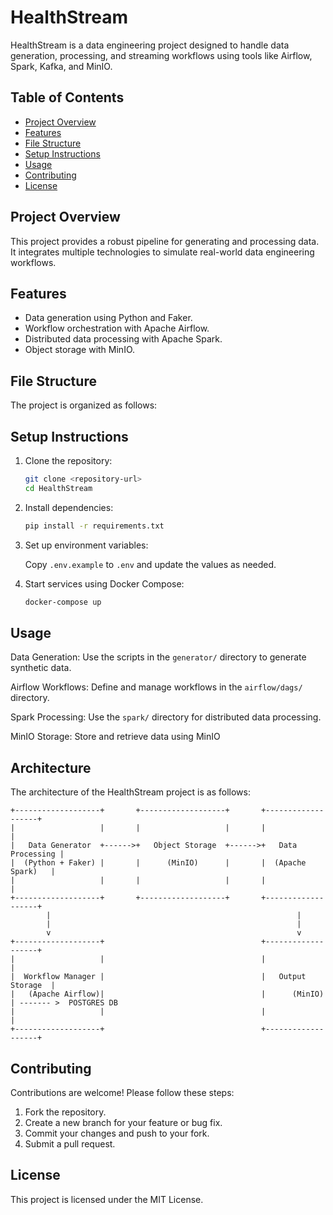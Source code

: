 # HealthStream

HealthStream is a data engineering project designed to handle data generation, processing, and streaming workflows using tools like Airflow, Spark, Kafka, and MinIO.

## Table of Contents

- [Project Overview](#project-overview)
- [Features](#features)
- [File Structure](#file-structure)
- [Setup Instructions](#setup-instructions)
- [Usage](#usage)
- [Contributing](#contributing)
- [License](#license)

## Project Overview

This project provides a robust pipeline for generating and processing data. It integrates multiple technologies to simulate real-world data engineering workflows.

## Features

- Data generation using Python and Faker.
- Workflow orchestration with Apache Airflow.
- Distributed data processing with Apache Spark.
- Object storage with MinIO.

## File Structure

The project is organized as follows:

## Setup Instructions

1. Clone the repository:
   ```bash
   git clone <repository-url>
   cd HealthStream
   ```

2. Install dependencies:
   ```bash
   pip install -r requirements.txt
   ```

3. Set up environment variables:

   Copy `.env.example` to `.env` and update the values as needed.

4. Start services using Docker Compose:
   ```bash
   docker-compose up
   ```

## Usage

Data Generation: Use the scripts in the `generator/` directory to generate synthetic data.

Airflow Workflows: Define and manage workflows in the `airflow/dags/` directory.

Spark Processing: Use the `spark/` directory for distributed data processing.


MinIO Storage: Store and retrieve data using MinIO

## Architecture

The architecture of the HealthStream project is as follows:

```
+-------------------+       +-------------------+       +-------------------+
|                   |       |                   |       |                   |
|   Data Generator  +------>+   Object Storage  +------>+   Data Processing |
|  (Python + Faker) |       |      (MinIO)      |       |  (Apache Spark)   |
|                   |       |                   |       |                   |
+-------------------+       +-------------------+       +-------------------+
        |                                                       |
        |                                                       |
        v                                                       v
+-------------------+                                   +-------------------+           
|                   |                                   |                   |           
|  Workflow Manager |                                   |   Output Storage  |
|   (Apache Airflow)|                                   |      (MinIO)      | ------- >  POSTGRES DB
|                   |                                   |                   |
+-------------------+                                   +-------------------+
```


                                
## Contributing

Contributions are welcome! Please follow these steps:

1. Fork the repository.
2. Create a new branch for your feature or bug fix.
3. Commit your changes and push to your fork.
4. Submit a pull request.

## License

This project is licensed under the MIT License.

